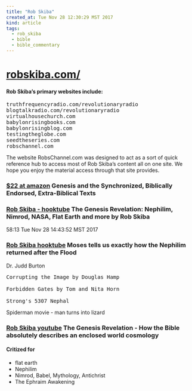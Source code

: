 ```yaml
---
title: "Rob Skiba"
created_at: Tue Nov 28 12:30:29 MST 2017
kind: article
tags:
  - rob_skiba
  - bible
  - bible_commentary
---
```


<h1>
  <a href="http://robskiba.com/#!/about-rob/" target="_blank">robskiba.com/</a>
</h1>

<h4>Rob Skiba’s primary websites include:</h4>

<pre>
truthfrequencyradio.com/revolutionaryradio
blogtalkradio.com/revolutionaryradio
virtualhousechurch.com
babylonrisingbooks.com
babylonrisingblog.com
testingtheglobe.com
seedtheseries.com
robschannel.com
</pre>

The website RobsChannel.com was designed to act as a sort of quick
reference hub to access most of Rob Skiba’s content all on one site. We
hope you enjoy the material access through that site provides.

<h3>
  <a href="https://www.amazon.com/Genesis-Synchronized-Biblically-Endorsed-Extra-Biblical/dp/1494300923" target="_blank">$22 at amazon</a>
  Genesis and the Synchronized, Biblically Endorsed, Extra-Biblical Texts
</h3>

<h3>
  <a href="https://hooktube.com/watch?v=TaeTM-YbeqE" target="_blank">Rob Skiba - hooktube</a>
  The Genesis Revelation: Nephilim, Nimrod, NASA, Flat Earth and more by Rob Skiba
</h3>

58:13
Tue Nov 28 14:43:52 MST 2017

<h3>
  <a href="https://hooktube.com/watch?v=pby2Vh6AM48" target="_blank">Rob Skiba hooktube</a>
  Moses tells us exactly how the Nephilim returned after the Flood
</h3>

Dr. Judd Burton

<pre>
Corrupting the Image by Douglas Hamp

Forbidden Gates by Tom and Nita Horn

Strong's 5307 Nephal
</pre>

Spiderman movie - man turns into lizard

<h3>
  <a href="https://www.youtube.com/watch?v=0jdBiz_vwe0" target="_blank">Rob Skiba youtube</a>
  The Genesis Revelation - How the Bible absolutely describes an enclosed world cosmology
</h3>

<h4>Critized for</h4>

<ul>
  <li>flat earth</li>
  <li>Nephilim</li>
  <li>Nimrod, Babel, Mythology, Antichrist</li>
  <li>The Ephraim Awakening</li>
</ul>

<!--
html boilerplate
<a href="" target="_blank"></a>
<a name=""></a>
<img src="" width="400px">
<ul>
  <li></li>
</ul>
<pre>
</pre>
<p style="margin-bottom: 2em;"></p>
<hr style="border: 0; height: 3px; background: #333; background-image: linear-gradient(to right, #ccc, #333, #ccc);">
<pre><code>
</code></pre>
<math xmlns='http://www.w3.org/1998/Math/MathML' display='block'>
</math>
-->
